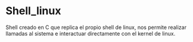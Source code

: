 # Shell_linux
Shell creado en C que replica el propio shell de linux, nos permite realizar llamadas al sistema e interactuar directamente con el kernel de linux.
